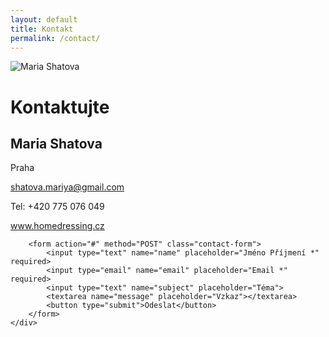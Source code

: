 ```yaml
---
layout: default
title: Kontakt
permalink: /contact/
---
```


<div class="contact-container">
    <div class="contact-image">
        <img src="{{ '/assets/images/m.jpg' | relative_url }}" alt="Maria Shatova">
    </div>
    <div class="contact-info">
        <h1>Kontaktujte</h1>
        <h2>Maria Shatova</h2>
        <p>Praha</p>
        <p><a href="mailto:shatova.mariya@gmail.com">shatova.mariya@gmail.com</a></p>
        <p>Tel: +420 775 076 049</p>
        <p><a href="https://www.homedressing.cz" target="_blank">www.homedressing.cz</a></p>

        <form action="#" method="POST" class="contact-form">
            <input type="text" name="name" placeholder="Jméno Příjmení *" required>
            <input type="email" name="email" placeholder="Email *" required>
            <input type="text" name="subject" placeholder="Téma">
            <textarea name="message" placeholder="Vzkaz"></textarea>
            <button type="submit">Odeslat</button>
        </form>
    </div>
</div>

